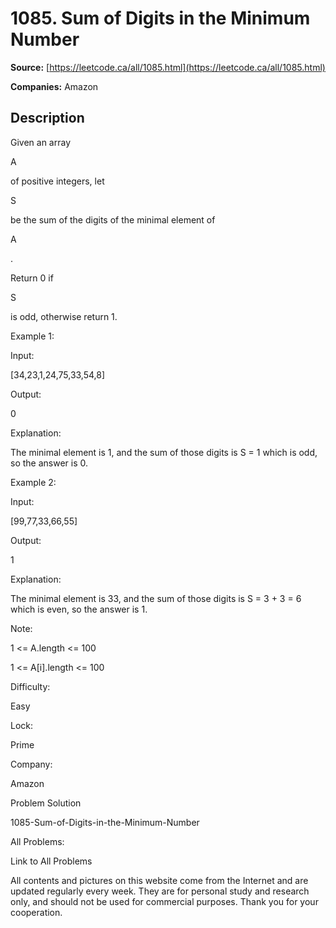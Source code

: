 # 1085. Sum of Digits in the Minimum Number

**Source:** [https://leetcode.ca/all/1085.html](https://leetcode.ca/all/1085.html)

**Companies:** Amazon

## Description

Given an array

A

of positive integers, let

S

be the sum of the
        digits of the minimal element of

A

.

Return 0 if

S

is odd, otherwise return 1.

Example 1:

Input:

[34,23,1,24,75,33,54,8]

Output:

0

Explanation:

The minimal element is 1, and the sum of those digits is S = 1 which is odd, so the answer is 0.

Example 2:

Input:

[99,77,33,66,55]

Output:

1

Explanation:

The minimal element is 33, and the sum of those digits is S = 3 + 3 = 6 which is even, so the answer is 1.

Note:

1 <= A.length <= 100

1 <= A[i].length <= 100

Difficulty:

Easy

Lock:

Prime

Company:

Amazon

Problem Solution

1085-Sum-of-Digits-in-the-Minimum-Number

All Problems:

Link to All Problems

All contents and pictures on this website come from the Internet and are updated regularly every week. They are for personal study and research only, and should not be used for commercial purposes. Thank you for your cooperation.

